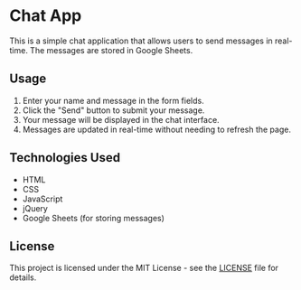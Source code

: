 # Chat App

This is a simple chat application that allows users to send messages in real-time. The messages are stored in Google Sheets.

## Usage

1. Enter your name and message in the form fields.
2. Click the "Send" button to submit your message.
3. Your message will be displayed in the chat interface.
4. Messages are updated in real-time without needing to refresh the page.

## Technologies Used

- HTML
- CSS
- JavaScript
- jQuery
- Google Sheets (for storing messages)

## License

This project is licensed under the MIT License - see the [LICENSE](LICENSE) file for details.
